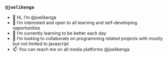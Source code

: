 ### `@joelikenga`
- 👋 Hi, I’m @joelikenga
- 👀 I’m interested and open to all learning and self-developing opportunities
- 🌱 I’m currently learning to be better each day
- 💞️ I’m looking to collaborate on programming related projects with mostly but not limited to javascript
- 📫 You can reach me on all media platforms @joelikenga

<!---
joelikenga/joelikenga is a ✨ special ✨ repository because its `README.md` (this file) appears on your GitHub profile.
You can click the Preview link to take a look at your changes.
--->

